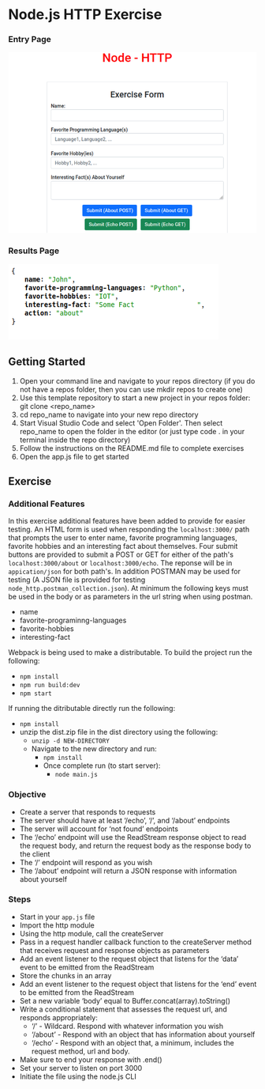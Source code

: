 # Node.js HTTP Exercise

### Entry Page

![Entry Page](EntryPage.png)

### Results Page

![Results Page](ResultsPage.png)


## Getting Started

1. Open your command line and navigate to your repos directory (if you do not have a repos folder, then you can use mkdir repos to create one)
2. Use this template repository to start a new project in your repos folder: git clone <repo_name>
3. cd repo_name to navigate into your new repo directory
4. Start Visual Studio Code and select 'Open Folder'. Then select repo_name to open the folder in the editor (or just type code . in your terminal inside the repo directory)
5. Follow the instructions on the README.md file to complete exercises
6. Open the app.js file to get started

## Exercise

### Additional Features

In this exercise additional features have been added to provide for easier testing.
An HTML form is used when responding the `localhost:3000/` path that prompts the user
to enter name, favorite programming languages, favorite hobbies and an interesting fact
about themselves. Four submit buttons are provided to submit a POST or GET for either of 
the path's `localhost:3000/about` or `localhost:3000/echo`. The reponse will be in
`appication/json` for both path's. In addition POSTMAN may be used for testing (A JSON file 
is provided for testing `node_http.postman_collection.json`). At minimum
the following keys must be used in the body or as parameters in the url string when using 
postman.

- name
- favorite-programinng-languages
- favorite-hobbies
- interesting-fact

Webpack is being used to make a distributable. To build the project run the following:

- `npm install`
- `npm run build:dev`
- `npm start`

If running the ditributable directly run the following:

- `npm install`
- unzip the dist.zip file in the dist directory using the following:
  - `unzip -d NEW-DIRECTORY`
  - Navigate to the new directory and run:
    - `npm install`
    - Once complete run (to start server):
      - `node main.js` 




### Objective

- Create a server that responds to requests
- The server should have at least ‘/echo’, ‘/’, and ‘/about’ endpoints
- The server will account for ‘not found’ endpoints
- The ‘/echo’ endpoint will use the ReadStream response object to read the request body, and return the request body as the response body to the client
- The ‘/’ endpoint will respond as you wish
- The ‘/about’ endpoint will return a JSON response with information about yourself

### Steps

- Start in your `app.js` file
- Import the http module
- Using the http module, call the createServer
- Pass in a request handler callback function to the createServer method that receives request and response objects as parameters
- Add an event listener to the request object that listens for the ‘data’ event to be emitted from the ReadStream
- Store the chunks in an array
- Add an event listener to the request object that listens for the ‘end’ event to be emitted from the ReadStream
- Set a new variable ‘body’ equal to Buffer.concat(array).toString()
- Write a conditional statement that assesses the request url, and responds appropriately:
  - ‘/’ - Wildcard. Respond with whatever information you wish
  - ‘/about’ - Respond with an object that has information about yourself
  - ‘/echo’ - Respond with an object that, a minimum, includes the request method, url and body.
- Make sure to end your response with .end()
- Set your server to listen on port 3000
- Initiate the file using the node.js CLI
